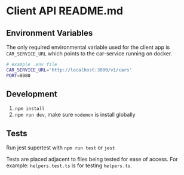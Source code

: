 # Client API README.md

## Environment Variables

The only required environmental variable used for the client app is `CAR_SERVICE_URL` which points to the car-service running on docker.

```bash
# example .env file
CAR_SERVICE_URL='http://localhost:3000/v1/cars'
PORT=8080
```

## Development

1. `npm install`
2. `npm run dev`, make sure `nodemon` is install globally

## Tests

Run jest supertest with `npm run test` or `jest`

Tests are placed adjacent to files being tested for ease of access. For example: `helpers.test.ts` is for testing `helpers.ts`.
